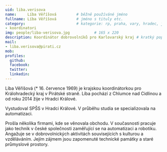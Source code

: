 ```yaml
---
uid: liba.verisova
name:     Líba Věříšová      	# běžně používáné jméno
fullname: Líba Věříšová  		# jméno s tituly etc.
category:                 		# kategorie: rp, praha, vary, hradec, jmk, senat
- koordinatori
img: people/liba-verisova.jpg           # 165 x 220
description: Koordinátor dobrovolníků pro Karlovarský kraj # kratký popis, max 160 znaků
mail:
- liba.verisova@pirati.cz
mob: 
profiles:
  github:
  facebook:
  twitter:
  linkedin:
---
```


Líba Věříšová (* 16. července 1969) je krajskou koordinátorkou pro Králohradecký kraj v Pirátské straně. Líba pochází z Chlumce nad Cidlinou a od roku 2014 žije v Hradci Králové.

Vystudoval SPŠS v Hradci Králové. V průběhu studia se specializovala na automatizaci.

Prošla několika firmami, kde se věnovala obchodu. V současnosti pracuje jako technik v české společnosti zaměřující se na automatizaci a robotiku. Angažuje se v dobrovolnických aktivitách souvisejících s kulturou a vzděláváním. Jejím zájmem jsou zapomenuté technické památky a staré průmyslové prostory.

